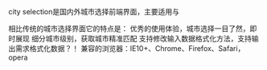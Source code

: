 city selection是国内外城市选择前端界面，主要适用与

相比传统的城市选择界面它的特点是：
	优秀的使用体验，城市选择一目了然，即时展现
	细分城市级别，获取城市精准匹配
	支持修改输入数据格式化方法，支持输出需求格式化数据？！
兼容的浏览器：IE10+、Chrome、Firefox、Safari，opera